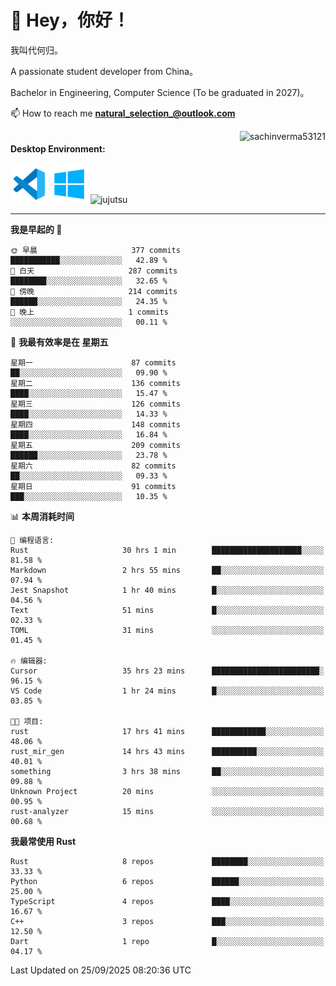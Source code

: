 # 👋 Hey，你好！

我叫代何归。

A passionate student developer from China。

Bachelor in Engineering, Computer Science (To be graduated in 2027)。

📫 How to reach me **natural_selection_@outlook.com**

<div style="display: flex; justify-content: space-between; align-items: flex-start;">
  <div>
    <h4>Desktop Environment: </h4>
    <span>
      <img style="margin: auto;" src="https://raw.githubusercontent.com/sachinverma53121/sachinverma53121/master/icons/vsc.png" alt=vs width="60" height="60"/>
      <img style="margin: auto;" src="https://raw.githubusercontent.com/sachinverma53121/sachinverma53121/master/icons/win10.png" alt=windows10 width="60" height="60"/>
      <img style="margin: auto;" src="https://img2023.cnblogs.com/blog/3292968/202505/3292968-20250515084111916-1835883071.png" alt=jujutsu width="60" height="60"/>
    </span>
  </div>
  <div>
    <img style="margin: auto;" src=https://github-readme-stats.vercel.app/api?username=Natural-selection1&show_icons=true alt=sachinverma53121 />
  </div>
</div>

---

<!--START_SECTION:waka-->
**我是早起的 🐤** 

```text
🌞 早晨                     377 commits         ███████████░░░░░░░░░░░░░░   42.89 % 
🌆 白天                     287 commits         ████████░░░░░░░░░░░░░░░░░   32.65 % 
🌃 傍晚                     214 commits         ██████░░░░░░░░░░░░░░░░░░░   24.35 % 
🌙 晚上                     1 commits           ░░░░░░░░░░░░░░░░░░░░░░░░░   00.11 % 
```
📅 **我最有效率是在 星期五** 

```text
星期一                      87 commits          ██░░░░░░░░░░░░░░░░░░░░░░░   09.90 % 
星期二                      136 commits         ████░░░░░░░░░░░░░░░░░░░░░   15.47 % 
星期三                      126 commits         ████░░░░░░░░░░░░░░░░░░░░░   14.33 % 
星期四                      148 commits         ████░░░░░░░░░░░░░░░░░░░░░   16.84 % 
星期五                      209 commits         ██████░░░░░░░░░░░░░░░░░░░   23.78 % 
星期六                      82 commits          ██░░░░░░░░░░░░░░░░░░░░░░░   09.33 % 
星期日                      91 commits          ███░░░░░░░░░░░░░░░░░░░░░░   10.35 % 
```


📊 **本周消耗时间** 

```text
💬 编程语言: 
Rust                     30 hrs 1 min        ████████████████████░░░░░   81.58 % 
Markdown                 2 hrs 55 mins       ██░░░░░░░░░░░░░░░░░░░░░░░   07.94 % 
Jest Snapshot            1 hr 40 mins        █░░░░░░░░░░░░░░░░░░░░░░░░   04.56 % 
Text                     51 mins             █░░░░░░░░░░░░░░░░░░░░░░░░   02.33 % 
TOML                     31 mins             ░░░░░░░░░░░░░░░░░░░░░░░░░   01.45 % 

🔥 编辑器: 
Cursor                   35 hrs 23 mins      ████████████████████████░   96.15 % 
VS Code                  1 hr 24 mins        █░░░░░░░░░░░░░░░░░░░░░░░░   03.85 % 

🐱‍💻 项目: 
rust                     17 hrs 41 mins      ████████████░░░░░░░░░░░░░   48.06 % 
rust_mir_gen             14 hrs 43 mins      ██████████░░░░░░░░░░░░░░░   40.01 % 
something                3 hrs 38 mins       ██░░░░░░░░░░░░░░░░░░░░░░░   09.88 % 
Unknown Project          20 mins             ░░░░░░░░░░░░░░░░░░░░░░░░░   00.95 % 
rust-analyzer            15 mins             ░░░░░░░░░░░░░░░░░░░░░░░░░   00.68 % 
```

**我最常使用 Rust** 

```text
Rust                     8 repos             ████████░░░░░░░░░░░░░░░░░   33.33 % 
Python                   6 repos             ██████░░░░░░░░░░░░░░░░░░░   25.00 % 
TypeScript               4 repos             ████░░░░░░░░░░░░░░░░░░░░░   16.67 % 
C++                      3 repos             ███░░░░░░░░░░░░░░░░░░░░░░   12.50 % 
Dart                     1 repo              █░░░░░░░░░░░░░░░░░░░░░░░░   04.17 % 
```




 Last Updated on 25/09/2025 08:20:36 UTC
<!--END_SECTION:waka-->
